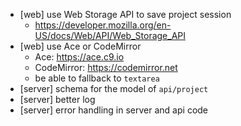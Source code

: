 - [web] use Web Storage API to save project session
  - https://developer.mozilla.org/en-US/docs/Web/API/Web_Storage_API
- [web] use Ace or CodeMirror
  - Ace: https://ace.c9.io
  - CodeMirror: https://codemirror.net
  - be able to fallback to `textarea`
- [server] schema for the model of `api/project`
- [server] better log
- [server] error handling in server and api code
